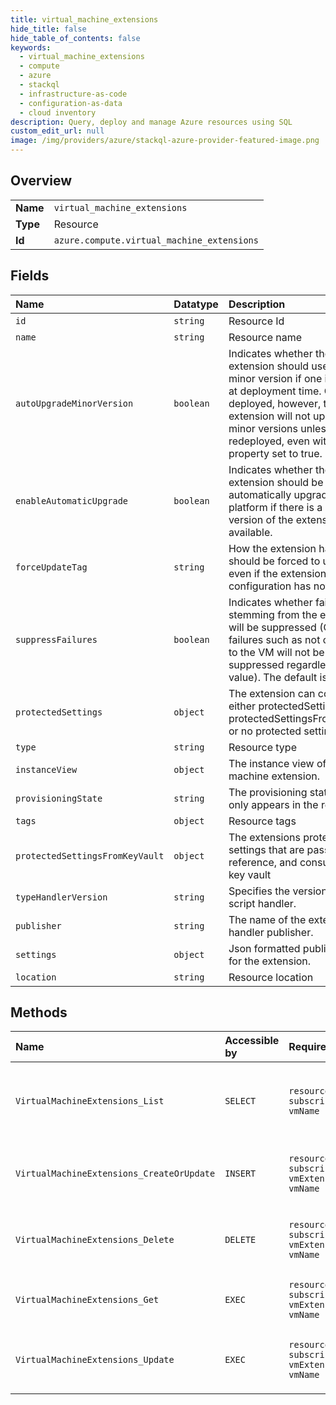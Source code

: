 ```yaml
---
title: virtual_machine_extensions
hide_title: false
hide_table_of_contents: false
keywords:
  - virtual_machine_extensions
  - compute
  - azure    
  - stackql
  - infrastructure-as-code
  - configuration-as-data
  - cloud inventory
description: Query, deploy and manage Azure resources using SQL
custom_edit_url: null
image: /img/providers/azure/stackql-azure-provider-featured-image.png
---
```

  
    

## Overview
<table><tbody>
<tr><td><b>Name</b></td><td><code>virtual_machine_extensions</code></td></tr>
<tr><td><b>Type</b></td><td>Resource</td></tr>
<tr><td><b>Id</b></td><td><code>azure.compute.virtual_machine_extensions</code></td></tr>
</tbody></table>

## Fields
| Name | Datatype | Description |
|:-----|:---------|:------------|
| `id` | `string` | Resource Id |
| `name` | `string` | Resource name |
| `autoUpgradeMinorVersion` | `boolean` | Indicates whether the extension should use a newer minor version if one is available at deployment time. Once deployed, however, the extension will not upgrade minor versions unless redeployed, even with this property set to true. |
| `enableAutomaticUpgrade` | `boolean` | Indicates whether the extension should be automatically upgraded by the platform if there is a newer version of the extension available. |
| `forceUpdateTag` | `string` | How the extension handler should be forced to update even if the extension configuration has not changed. |
| `suppressFailures` | `boolean` | Indicates whether failures stemming from the extension will be suppressed (Operational failures such as not connecting to the VM will not be suppressed regardless of this value). The default is false. |
| `protectedSettings` | `object` | The extension can contain either protectedSettings or protectedSettingsFromKeyVault or no protected settings at all. |
| `type` | `string` | Resource type |
| `instanceView` | `object` | The instance view of a virtual machine extension. |
| `provisioningState` | `string` | The provisioning state, which only appears in the response. |
| `tags` | `object` | Resource tags |
| `protectedSettingsFromKeyVault` | `object` | The extensions protected settings that are passed by reference, and consumed from key vault |
| `typeHandlerVersion` | `string` | Specifies the version of the script handler. |
| `publisher` | `string` | The name of the extension handler publisher. |
| `settings` | `object` | Json formatted public settings for the extension. |
| `location` | `string` | Resource location |
## Methods
| Name | Accessible by | Required Params | Description |
|:-----|:--------------|:----------------|:------------|
| `VirtualMachineExtensions_List` | `SELECT` | `resourceGroupName, subscriptionId, vmName` | The operation to get all extensions of a Virtual Machine. |
| `VirtualMachineExtensions_CreateOrUpdate` | `INSERT` | `resourceGroupName, subscriptionId, vmExtensionName, vmName` | The operation to create or update the extension. |
| `VirtualMachineExtensions_Delete` | `DELETE` | `resourceGroupName, subscriptionId, vmExtensionName, vmName` | The operation to delete the extension. |
| `VirtualMachineExtensions_Get` | `EXEC` | `resourceGroupName, subscriptionId, vmExtensionName, vmName` | The operation to get the extension. |
| `VirtualMachineExtensions_Update` | `EXEC` | `resourceGroupName, subscriptionId, vmExtensionName, vmName` | The operation to update the extension. |
